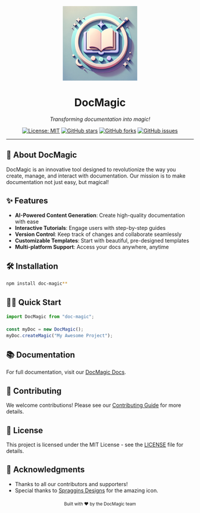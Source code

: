 <div align="center">
<img src="https://github.com/spragginsdesigns/doc-magic/blob/master/public/docmagic-icon.png" alt="DocMagic Icon" width="200" height="200">

# DocMagic

_Transforming documentation into magic!_

[![License: MIT](https://img.shields.io/badge/License-MIT-yellow.svg)](https://opensource.org/licenses/MIT)
[![GitHub stars](https://img.shields.io/github/stars/spragginsdesigns/doc-magic.svg)](https://github.com/spragginsdesigns/doc-magic/stargazers)
[![GitHub forks](https://img.shields.io/github/forks/spragginsdesigns/doc-magic.svg)](https://github.com/spragginsdesigns/doc-magic/network)
[![GitHub issues](https://img.shields.io/github/issues/spragginsdesigns/doc-magic.svg)](https://github.com/spragginsdesigns/doc-magic/issues)

</div>

---

## 🚀 About DocMagic

DocMagic is an innovative tool designed to revolutionize the way you create, manage, and interact with documentation. Our mission is to make documentation not just easy, but magical!

## ✨ Features

- **AI-Powered Content Generation**: Create high-quality documentation with ease
- **Interactive Tutorials**: Engage users with step-by-step guides
- **Version Control**: Keep track of changes and collaborate seamlessly
- **Customizable Templates**: Start with beautiful, pre-designed templates
- **Multi-platform Support**: Access your docs anywhere, anytime

## 🛠 Installation

```bash
npm install doc-magic**
```

## 🧙‍♂️ Quick Start

```javascript
import DocMagic from "doc-magic";

const myDoc = new DocMagic();
myDoc.createMagic("My Awesome Project");
```

## 📚 Documentation

For full documentation, visit our [DocMagic Docs](https://docmagic.docs.com).

## 🤝 Contributing

We welcome contributions! Please see our [Contributing Guide](CONTRIBUTING.md) for more details.

## 📄 License

This project is licensed under the MIT License - see the [LICENSE](LICENSE) file for details.

## 🙏 Acknowledgments

- Thanks to all our contributors and supporters!
- Special thanks to [Spraggins Designs](https://github.com/spragginsdesigns) for the amazing icon.

<div align="center">
  <sub>Built with ❤️ by the DocMagic team</sub>
</div>
